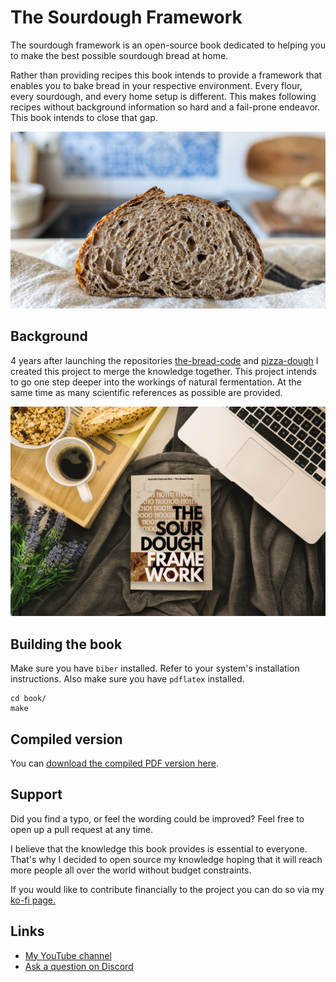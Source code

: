 # The Sourdough Framework

The sourdough framework is an open-source book dedicated to
helping you to make the best possible sourdough bread at home.

Rather than providing recipes this book intends to provide a
framework that enables you to bake bread in your respective
environment. Every flour, every sourdough, and every home setup
is different. This makes following recipes without background
information so hard and a fail-prone endeavor. This book
intends to close that gap.

![A whole wheat sourdough bread](./book/images/whole-wheat-crumb.jpg)

## Background

4 years after launching the repositories [the-bread-code](https://github.com/hendricius/the-bread-code)
and [pizza-dough](https://github.com/hendricius/pizza-dough) I
created this project to merge the knowledge together. This
project intends to go one step deeper into the workings of
natural fermentation. At the same time as many scientific references
as possible are provided.

![The book cover](cover.jpg)

## Building the book

Make sure you have `biber` installed. Refer to your system's installation
instructions. Also make sure you have `pdflatex` installed.

```console
cd book/
make
```

## Compiled version

You can [download the compiled PDF version here](https://www.the-bread-code.io/book.pdf).

## Support

Did you find a typo, or feel the wording could be improved?
Feel free to open up a pull request at any time.

I believe that the knowledge this book provides is essential to everyone.
That's why I decided to open source my knowledge hoping
that it will reach more people all over the world without
budget constraints.

If you would like to contribute financially
to the project you can do so via my [ko-fi page.](https://breadco.de/book)

## Links

* [My YouTube channel](https://youtube.com/c/thebreadcode)
* [Ask a question on Discord](https://breadco.de/discord)
